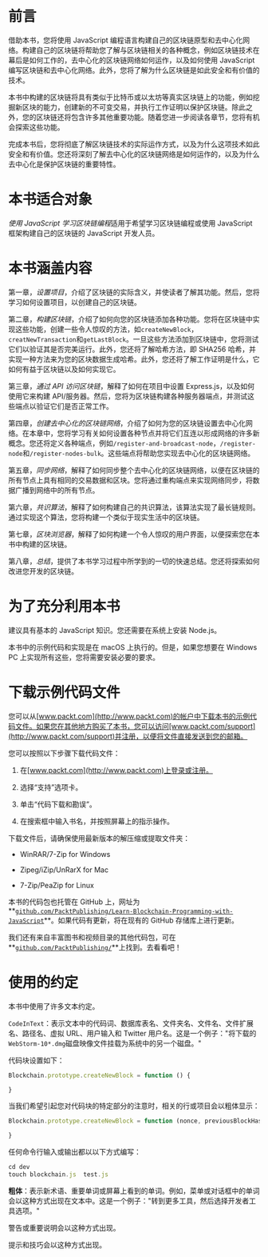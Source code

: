 # 前言

借助本书，您将使用 JavaScript 编程语言构建自己的区块链原型和去中心化网络。构建自己的区块链将帮助您了解与区块链相关的各种概念，例如区块链技术在幕后是如何工作的，去中心化的区块链网络如何运作，以及如何使用 JavaScript 编写区块链和去中心化网络。此外，您将了解为什么区块链是如此安全和有价值的技术。

本书中构建的区块链将具有类似于比特币或以太坊等真实区块链上的功能，例如挖掘新区块的能力，创建新的不可变交易，并执行工作证明以保护区块链。除此之外，您的区块链还将包含许多其他重要功能。随着您进一步阅读各章节，您将有机会探索这些功能。

完成本书后，您将彻底了解区块链技术的实际运作方式，以及为什么这项技术如此安全和有价值。您还将深刻了解去中心化的区块链网络是如何运作的，以及为什么去中心化是保护区块链的重要特性。

# 本书适合对象

*使用 JavaScript 学习区块链编程*适用于希望学习区块链编程或使用 JavaScript 框架构建自己的区块链的 JavaScript 开发人员。

# 本书涵盖内容

第一章，*设置项目*，介绍了区块链的实际含义，并使读者了解其功能。然后，您将学习如何设置项目，以创建自己的区块链。

第二章，*构建区块链*，介绍了如何向您的区块链添加各种功能。您将在区块链中实现这些功能，创建一些令人惊叹的方法，如`createNewBlock`，`creatNewTransaction`和`getLastBlock`。一旦这些方法添加到区块链中，您将测试它们以验证其是否完美运行。此外，您还将了解哈希方法，即 SHA256 哈希，并实现一种方法来为您的区块数据生成哈希。此外，您还将了解工作证明是什么，它如何有益于区块链以及如何实现它。

第三章，*通过 API 访问区块链*，解释了如何在项目中设置 Express.js，以及如何使用它来构建 API/服务器。然后，您将为区块链构建各种服务器端点，并测试这些端点以验证它们是否正常工作。

第四章，*创建去中心化的区块链网络*，介绍了如何为您的区块链设置去中心化网络。在本章中，您将学习有关如何设置各种节点并将它们互连以形成网络的许多新概念。您还将定义各种端点，例如`/register-and-broadcast-node`，`/register-node`和`/register-nodes-bulk`。这些端点将帮助您实现去中心化的区块链网络。

第五章，*同步网络*，解释了如何同步整个去中心化的区块链网络，以便在区块链的所有节点上具有相同的交易数据和区块。您将通过重构端点来实现网络同步，将数据广播到网络中的所有节点。

第六章，*共识算法*，解释了如何构建自己的共识算法，该算法实现了最长链规则。通过实现这个算法，您将构建一个类似于现实生活中的区块链。

第七章，*区块浏览器*，解释了如何构建一个令人惊叹的用户界面，以便探索您在本书中构建的区块链。

第八章，*总结*，提供了本书学习过程中所学到的一切的快速总结。您还将探索如何改进您开发的区块链。

# 为了充分利用本书

建议具有基本的 JavaScript 知识。您还需要在系统上安装 Node.js。

本书中的示例代码和实现是在 macOS 上执行的。但是，如果您想要在 Windows PC 上实现所有这些，您将需要安装必要的要求。

# 下载示例代码文件

您可以从[www.packt.com](http://www.packt.com)的帐户中下载本书的示例代码文件。如果您在其他地方购买了本书，您可以访问[www.packt.com/support](http://www.packt.com/support)并注册，以便将文件直接发送到您的邮箱。

您可以按照以下步骤下载代码文件：

1.  在[www.packt.com](http://www.packt.com)上登录或注册。

1.  选择“支持”选项卡。

1.  单击“代码下载和勘误”。

1.  在搜索框中输入书名，并按照屏幕上的指示操作。

下载文件后，请确保使用最新版本的解压缩或提取文件夹：

+   WinRAR/7-Zip for Windows

+   Zipeg/iZip/UnRarX for Mac

+   7-Zip/PeaZip for Linux

本书的代码包也托管在 GitHub 上，网址为**[`github.com/PacktPublishing/Learn-Blockchain-Programming-with-JavaScript`](https://github.com/PacktPublishing/Learn-Blockchain-Programming-with-JavaScript)**。如果代码有更新，将在现有的 GitHub 存储库上进行更新。

我们还有来自丰富图书和视频目录的其他代码包，可在**[`github.com/PacktPublishing/`](https://github.com/PacktPublishing/)**上找到。去看看吧！

# 使用的约定

本书中使用了许多文本约定。

`CodeInText`：表示文本中的代码词、数据库表名、文件夹名、文件名、文件扩展名、路径名、虚拟 URL、用户输入和 Twitter 用户名。这是一个例子："将下载的`WebStorm-10*.dmg`磁盘映像文件挂载为系统中的另一个磁盘。"

代码块设置如下：

```js
Blockchain.prototype.createNewBlock = function () { 

}
```

当我们希望引起您对代码块的特定部分的注意时，相关的行或项目会以粗体显示：

```js
Blockchain.prototype.createNewBlock = function (nonce, previousBlockHash, hash) { 

}
```

任何命令行输入或输出都以以下方式编写：

```js
cd dev
touch blockchain.js  test.js
```

**粗体**：表示新术语、重要单词或屏幕上看到的单词。例如，菜单或对话框中的单词会以这种方式出现在文本中。这是一个例子："转到更多工具，然后选择开发者工具选项。"

警告或重要说明会以这种方式出现。

提示和技巧会以这种方式出现。
